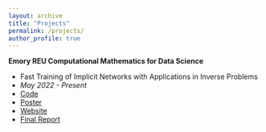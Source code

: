 ```yaml
---
layout: archive
title: "Projects"
permalink: /projects/
author_profile: true
---
```


**Emory REU Computational Mathematics for Data Science**
  * Fast Training of Implicit Networks with Applications in Inverse Problems  
  * *May 2022 - Present*
  * [Code](https://github.com/lliu58b/Jacobian-free-Backprop-Implicit-Networks)  
  * [Poster](../files/REURET_Poster_Team_JFB.pdf) 
  * [Website](http://www.math.emory.edu/site/cmds-reuret/projects/2022-implicit/)  
  * [Final Report](../files/Manuscript_JFB.pdf)
